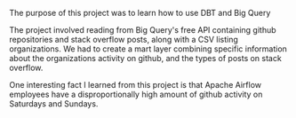 The purpose of this project was to learn how to use DBT and Big Query

The project involved reading from Big Query's free API containing github repositories and stack overflow posts, along with a CSV listing organizations. 
We had to create a mart layer combining specific information about the organizations activity on github, and the types of posts on stack overflow.

One interesting fact I learned from this project is that Apache Airflow employees have a disproportionally high amount of github activity on Saturdays and Sundays.
